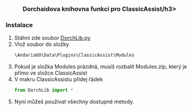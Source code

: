 <h3 align="center">Dorchaidova knihovna funkcí pro ClassicAssist/h3>

### Instalace

1. Stáhni zde soubor [DorchLib.py](DorchLib.py)
2. Vlož soubor do složky
   ```sh
   \AndariaUO\Data\Plugins\ClassicAssist\Modules
   ```
3. Pokud je složka Modules prázdná, musíš rozbalit Modules.zip, který je přímo ve složce ClassicAssist
4. V makru ClassicAssistu přidej řádek
   ```py
   from DorchLib import *
   ```
5. Nyní můžeš používat všechny dostupné metody.
